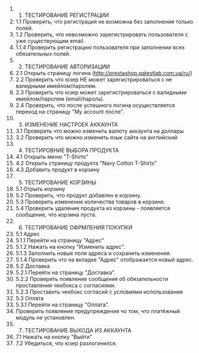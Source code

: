 1. 1. ТЕСТИРОВАНИЕ РЕГИСТРАЦИИ
2. 1.1 Проверить, что регистрация не возможна без заполнения только полей.
3. 1.2 Проверить, что невозможно зарегистрировать пользователя с уже существующим email. 
4. 1.1.4 Проверить регистрацию пользователя при заполнении всех обязательных полей. 
5. 2. ТЕСТИРОВАНИЕ АВТОРИЗАЦИИ 
6. 2.1 Открыть страницу логина (http://prestashop.qatestlab.com.ua/ru/)
7. 2.2 Проверить что юзер НЕ может зарегистрироваться с не валидными имейлом/паролем. 
8. 2.3 Проверить что юзер может зарегистрироваться с валидными имейлом/паролем (email/пароль). 
9. 2.4 Проверить, что после успешного логина осуществляется переход на страницу "My account после". 
10. 3. ИЗМЕНЕНИЕ НАСТРОЕК АККАУНТА 
11. 3.1 Проверить что можно изменить валюту аккаунта на доллары 
12. 3.2 Проверить что можно изменить язык сайта на английский
12. 4. ТЕСТИРОВНИЕ ВЫБОРА ПРОДУКТА 
13. 4.1 Открыть меню "T-Shirts"
14. 4.2 Открыть страницу продукта "Navy Cotton T-Shirts"
15. 4.3 Добавить продукт в корзину
16. 5. ТЕСТИРОВАНИЕ КОРЗИНЫ 
17. 5.1 Отрыть корзину
17. 5.2 Проверить, что продукт добавлен в корзину. 
18. 5.3 Проверить изменение количества товаров в корзине. 
19. 5.4 Проверить удаление продукта из корзины - появляется сообщение, что корзина пуста.
20. 6. ТЕСТИРОВАНИЕ ОФРМЛЕНИЯ ПОКУПКИ 
21. 5.1 Адрес
22. 5.1.1 Перейти на страницу "Адрес"
22. 5.1.2 Нажать на кнопку "Изменить адрес". 
23. 5.1.3 Заполнить новые поля адреса и сохранить изменения. 
24. 5.1.4 Проверить что на вкладке "Адрес" отображается новый адрес. 
25. 5.2 Доставка
26. 5.2.1 Перейти на страницу "Доставка".
27. 5.2.2 Проверить появление сообщения об обязательности проставления чекбокса с согласиями. 
27. 5.2.3 Проставить чекбокс согласий с условиями использования
28. 5.3 Оплата
29. 5.3.1 Перейти на страницу "Оплата".
30. Проверить появление предупреждения чо том, что платёжный модуль не установлен.
31. 7. ТЕСТИРОВАНИЕ ВЫХОДА ИЗ АККАУНТА
32. 7.1 Нажать на кнопку "Выйти"
33. 7.2 Убедиться, что юзер разлогинился.

